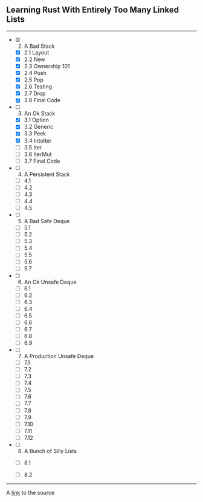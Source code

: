 ## Learning Rust With Entirely Too Many Linked Lists
---
- [x] 2. A Bad Stack
  - [x] 2.1 Layout
  - [x] 2.2 New
  - [x] 2.3 Ownership 101
  - [x] 2.4 Push
  - [x] 2.5 Pop
  - [x] 2.6 Testing
  - [x] 2.7 Drop
  - [x] 2.8 Final Code
- [ ] 3. An Ok Stack
  - [x] 3.1 Option
  - [x] 3.2 Generic
  - [x] 3.3 Peek
  - [x] 3.4 IntoIter
  - [ ] 3.5 Iter
  - [ ] 3.6 IterMut
  - [ ] 3.7 Final Code  

- [ ] 4. A Persistent Stack
  - [ ] 4.1
  - [ ] 4.2
  - [ ] 4.3
  - [ ] 4.4
  - [ ] 4.5
- [ ] 5. A Bad Safe Deque
  - [ ] 5.1
  - [ ] 5.2
  - [ ] 5.3
  - [ ] 5.4
  - [ ] 5.5
  - [ ] 5.6
  - [ ] 5.7
- [ ] 6. An Ok Unsafe Deque
  - [ ] 6.1
  - [ ] 6.2
  - [ ] 6.3
  - [ ] 6.4
  - [ ] 6.5
  - [ ] 6.6
  - [ ] 6.7
  - [ ] 6.8
  - [ ] 6.9
- [ ] 7. A Production Unsafe Deque
  - [ ] 7.1
  - [ ] 7.2
  - [ ] 7.3
  - [ ] 7.4
  - [ ] 7.5
  - [ ] 7.6
  - [ ] 7.7
  - [ ] 7.8
  - [ ] 7.9
  - [ ] 7.10
  - [ ] 7.11
  - [ ] 7.12
- [ ] 8. A Bunch of Silly Lists
  - [ ] 8.1
  - [ ] 8.2


---
A [link](https://rust-unofficial.github.io/too-many-lists/) to the source